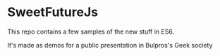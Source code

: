 # SweetFutureJs

This repo contains a few samples of the new stuff in  ES6.

It's made as demos for a public presentation in Bulpros's Geek society
